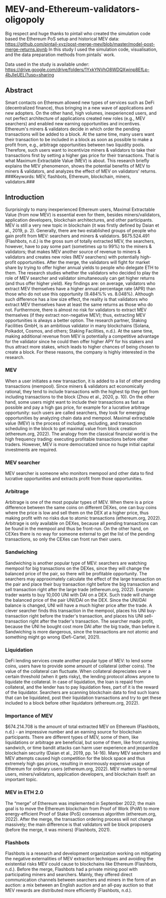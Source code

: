 # MEV-and-Ethereum-validators-oligopoly

Big respect and huge thanks to pintail who created the simulation code based the Ethereum PoS setup and historical MEV data: https://github.com/pintail-xyz/post-merge-mev/blob/master/model-post-merge-returns.ipynb
In this study I used the simulation code, visualisation, and the data preparation methods from pintails´ work. 

Data used in the study is available under: https://drive.google.com/drive/folders/1YxkYNVhO8WDQXwinp8EfLp-4bJIeUELi?usp=sharing

## Abstract ## 
  Smart contacts on Ethereum allowed new types of services such as DeFi (decentralized finance), thus bringing in a new wave of applications and new adopters. On the other hand, high volumes, inexperienced users, and not perfect architecture of applications created new roles (e.g., MEV searchers) and enabled new earning opportunities and incentives.
  Ethereum's miners & validators decide in which order the pending transactions will be added to a block.  At the same time, many users want their transaction to be included in a block as soon as possible to make a profit from, e.g.,  arbitrage opportunities between two liquidity pools. Therefore, such users want to incentivize miners & validators to take their transactions first by setting a higher gas price for their transactions. That is what Maximum Extractable Value (MEV) is about.
This research briefly explains the MEV phenomenon, shows the potential benefits of MEV to miners & validators, and analyzes the effect of MEV on validators' returns.
###Keywords: MEV, flashbots, Ethereum, blockchain, miners, validators.###

## Introduction ##
  Surprisingly to many inexperienced Ethereum users, Maximal Extractable Value (from now MEV) is essential even for them, besides miners/validators, application developers, blockchain architectures, and other participants. MEV is still a very new topic in blockchain (it was firstly defined by Daian et al., 2019, p. 2). Generally, there are two established groups of people who gain profit from MEV: searchers and miners & validators. $675.524.491 (Flashbots, n.d.) is the gross sum of totally extracted MEV, the searchers, however, have to pay some part (sometimes up to 99%) to the miners & validators; that makes MEV another source of revenue to miners & validators and creates new roles (MEV searchers) with potentially high-profit opportunities. After the merge, the validators will fight for market share by trying to offer higher annual yields to people who delegate ETH to them. 
  The research studies whether the validators who decided to play the role of MEV searcher and validator simultaneously can get higher returns (and thus offer higher yield).  Key findings are: on average, validators who extract MEV themselves have a higher annual percentage rate (APR) than those who do not use this opportunity (9.484%% vs. 8.048%). Although such difference has a low size effect, the reality is that validators who extract MEV themselves have at least the same returns as those who do not. Furthermore, there is almost no risk for validators to extract MEV themselves (if they extract non-negative MEV); thus, extracting MEV opportunities is always a better option. 
  The research partner, Staking Facilities GmbH, is an ambitious validator in many blockchains (Solana, Polkadot, Cosmos, and others; Staking Facilities, n.d.). At the same time, making additional revenue from MEV is potentially a competitive advantage for the validator since he could then offer higher APY for his stakers and thus attract more stakes, which leads to higher chances of being chosen to create a block. For these reasons, the company is highly interested in the research.

### MEV ###
  When a user initiates a new transaction, it is added to a list of other pending transactions (mempool). Since miners & validators act economically rational, they tend to include transactions with the highest tip they get from including transactions to the block (Zhou et al., 2020, p. 10). On the other hand, some users might want to include their transactions as fast as possible and pay a high gas price, for example for a lucrative arbitrage opportunity: such users are called searchers, they look for emerging opportunities by analyzing chain data and mempool. 
Maximal extractable value (MEV) is the process of including, excluding, and transaction scheduling in the block to get maximal value from block creation (ethereum.org, 2022). The analogy from the classical financial world is the high frequency trading: executing profitable transactions before other traders. However, MEV is more democratized since no huge initial capital investments are required.
### MEV searcher ###
MEV searcher is someone who monitors mempool and other data to find lucrative opportunities and extracts profit from those opportunities.
### Arbitrage ###
Arbitrage is one of the most popular types of MEV. When there is a price difference between the same coins on different DEXes, one can buy coins where the price is low and sell them on the DEX at a higher price, thus making profit with no risks due to atomic transactions (ethereum.org, 2022).
Arbitrage is only available on DEXes, because all pending transactions can be found in the mempool and thus be front-run. On the other hand, on CEXes there is no way for someone external to get the list of the pending transactions, so only the CEXes can front run their users. 
### Sandwiching ###
Sandwiching is another popular type of MEV: searchers are watching mempool for big transactions on the DEXes, since they will change the balanced price of the pair, so there will be profitable opportunity. The searchers may approximately calculate the effect of the large transaction on the pair and place their buy transaction right before the big transaction and sell transaction right after the large trade (ethereum.org, 2022).
  Example: trader wants to buy 10,000 UNI with DAI on a DEX. Such trade will change the balanced price of the pair UNI/DAI on the DEX. Since the UNI/DAI balance is changed, UNI will have a much higher price after the trade. A clever searcher finds this transaction in the mempool, places his UNI buy-transaction right before the trader's transaction, and places his UNI sell-transaction right after the trader's transaction. The searcher made profit, because the UNI he bought cost more DAI after the big trade, than before it. 
Sandwiching is more dangerous, since the transactions are not atomic and something might go wrong (Defi-Cartel, 2021).
### Liquidation ###
DeFi lending services create another popular type of MEV: to lend some coins, users have to provide some amount of collateral (other coins). The value of the collateral can fluctuate. When collateral depreciates over a certain threshold (when it gets risky), the lending protocol allows anyone to liquidate the collateral. In case of liquidation, the loan is repaid from collateral, and the lender has to pay liquidation fees, part of it is the reward of the liquidator.  Searchers are scanning blockchain data to find such loans that can be liquidated, post their liquidation transactions and try to get these included to a block before other liquidators (ethereum.org, 2022).
### Importance of MEV ###
$674.214.708 is the amount of total extracted MEV on Ethereum (Flashbots, n.d.) - an impressive number and an earning source for blockchain participants. 
There are different types of MEV, some of them, like liquidations or arbitrage are beneficial, but some of them, like front running, sandwich, or time bandit attacks can harm user experience and jeopardize blockchain security (Daian et al., 2019, pp. 14-16). Many MEV searchers and MEV attempts caused high competition for the block space and thus extremely high gas prices, resulting in enormously expensive usage of Ethereum for ordinary users (ethereum.org, 2022). MEV matters to normal users, miners/validators, application developers, and blockchain itself: an important topic. 
### MEV in ETH 2.0 ###
The “merge” of Ethereum was implemented in September 2022; the main goal is to move the Ethereum blockchain from Proof of Work (PoW) to more energy-efficient Proof of Stake (PoS) consensus algorithm (ethereum.org, 2022). 
After the merge, the transaction ordering process will not change massively; the main difference is that validators will be block proposers (before the merge, it was miners) (Flashbots, 2021).
### Flashbots ###
Flashbots is a research and development organization working on mitigating the negative externalities of MEV extraction techniques and avoiding the existential risks MEV could cause to blockchains like Ethereum (Flashbots, n.d.). Before the merge, Flashbots had a private mining pool with participating miners and searchers. Mainly, they offered direct communication channels between searchers and miners in the form of an auction: a mix between an English auction and an all-pay auction so that MEV rewards are distributed more efficiently (Flashbots, n.d.). 






